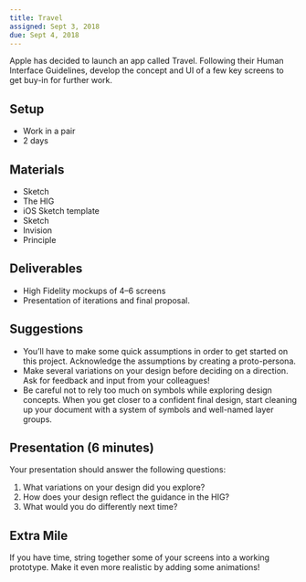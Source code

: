 ```yaml
---
title: Travel
assigned: Sept 3, 2018
due: Sept 4, 2018
---
```


Apple has decided to launch an app called Travel. Following their Human Interface Guidelines, develop the concept and UI of a few key screens to get buy-in for further work.

## Setup

- Work in a pair
- 2 days

## Materials

- Sketch
- The HIG
- iOS Sketch template
- Sketch
- Invision
- Principle

## Deliverables

- High Fidelity mockups of 4–6 screens
- Presentation of iterations and final proposal.

## Suggestions

- You’ll have to make some quick assumptions in order to get started on this project. Acknowledge the assumptions by creating a proto-persona.
- Make several variations on your design before deciding on a direction. Ask for feedback and input from your colleagues!
- Be careful not to rely too much on symbols while exploring design concepts. When you get closer to a confident final design, start cleaning up your document with a system of symbols and well-named layer groups.

## Presentation (6 minutes)

Your presentation should answer the following questions:

1. What variations on your design did you explore?
2. How does your design reflect the guidance in the HIG?
3. What would you do differently next time?

## Extra Mile

If you have time, string together some of your screens into a working prototype. Make it even more realistic by adding some animations!

